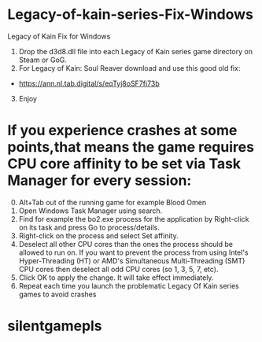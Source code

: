 # Legacy-of-kain-series-Fix-Windows
Legacy of Kain Fix for Windows
1. Drop the d3d8.dll file into each Legacy of Kain series game directory on Steam or GoG.
2. For Legacy of Kain: Soul Reaver download and use this good old fix:
* https://ann.nl.tab.digital/s/eqTyj8oSF7fi73b
3. Enjoy
# If you experience crashes at some points,that means the game requires CPU core affinity to be set via Task Manager  for every session:
0. Alt+Tab out of the running game for example Blood Omen
1. Open Windows Task Manager using search.
2. Find for example the bo2.exe process for the application by Right-click on its task and press Go to process/details.
3. Right-click on the process and select Set affinity.
4. Deselect all other CPU cores than the ones the process should be allowed to run on. If you want to prevent the process from using Intel's Hyper-Threading (HT) or AMD's Simultaneous Multi-Threading (SMT) CPU cores then deselect all odd CPU cores (so 1, 3, 5, 7, etc).
5. Click OK to apply the change. It will take effect immediately.
6. Repeat each time you launch the problematic Legacy Of Kain series games to avoid crashes
# silentgamepls
